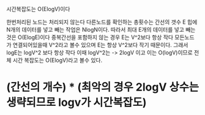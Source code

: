 시간복잡도는 O(ElogV)이다

한번처리된 노드는 처리되지 않는다
다른노드를 확인하는 총횟수는 간선의 갯수 E
힙에 N개의 데이터를 넣고 빼는 작업은 NlogN이다.
따라서 최대 E개의 데이터를 넣고 빼는것은 O(ElogE)이다
중복간선을 포함하지 않는 경우 E는 V^2보다 항상 작다 모든노드가 연결되어있을때 V^2라고 볼수 있으며
E는 항상 V^2보다 작기 때문이다.
그래서 logE는 logV^2 보다 항상 작다 이때 logV^2는 -> 2logV 이고 이는 O(logV)이므로
전체 시간 복잡도는 O(ElogV)라고 볼수 있다.

# (간선의 개수) \* (최악의 경우 2logV 상수는 생략되므로 logv가 시간복잡도)
